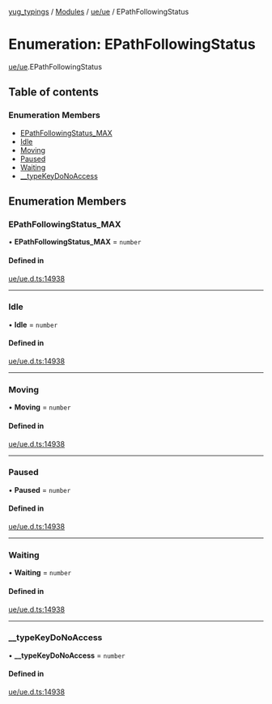 [yug_typings](../README.md) / [Modules](../modules.md) / [ue/ue](../modules/ue_ue.md) / EPathFollowingStatus

# Enumeration: EPathFollowingStatus

[ue/ue](../modules/ue_ue.md).EPathFollowingStatus

## Table of contents

### Enumeration Members

- [EPathFollowingStatus\_MAX](ue_ue.EPathFollowingStatus.md#epathfollowingstatus_max)
- [Idle](ue_ue.EPathFollowingStatus.md#idle)
- [Moving](ue_ue.EPathFollowingStatus.md#moving)
- [Paused](ue_ue.EPathFollowingStatus.md#paused)
- [Waiting](ue_ue.EPathFollowingStatus.md#waiting)
- [\_\_typeKeyDoNoAccess](ue_ue.EPathFollowingStatus.md#__typekeydonoaccess)

## Enumeration Members

### EPathFollowingStatus\_MAX

• **EPathFollowingStatus\_MAX** = `number`

#### Defined in

[ue/ue.d.ts:14938](https://github.com/YugMetaverse/yug_typings/blob/25cad34/ue/ue.d.ts#L14938)

___

### Idle

• **Idle** = `number`

#### Defined in

[ue/ue.d.ts:14938](https://github.com/YugMetaverse/yug_typings/blob/25cad34/ue/ue.d.ts#L14938)

___

### Moving

• **Moving** = `number`

#### Defined in

[ue/ue.d.ts:14938](https://github.com/YugMetaverse/yug_typings/blob/25cad34/ue/ue.d.ts#L14938)

___

### Paused

• **Paused** = `number`

#### Defined in

[ue/ue.d.ts:14938](https://github.com/YugMetaverse/yug_typings/blob/25cad34/ue/ue.d.ts#L14938)

___

### Waiting

• **Waiting** = `number`

#### Defined in

[ue/ue.d.ts:14938](https://github.com/YugMetaverse/yug_typings/blob/25cad34/ue/ue.d.ts#L14938)

___

### \_\_typeKeyDoNoAccess

• **\_\_typeKeyDoNoAccess** = `number`

#### Defined in

[ue/ue.d.ts:14938](https://github.com/YugMetaverse/yug_typings/blob/25cad34/ue/ue.d.ts#L14938)
